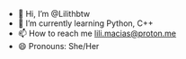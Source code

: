 - 👋 Hi, I’m @Lilithbtw
- 🌱 I’m currently learning Python, C++
- 📫 How to reach me lili.macias@proton.me
- 😄 Pronouns: She/Her
